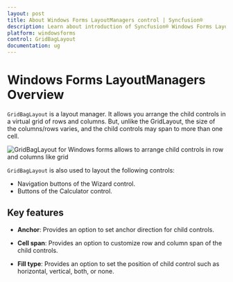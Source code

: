 ```yaml
---
layout: post
title: About Windows Forms LayoutManagers control | Syncfusion®
description: Learn about introduction of Syncfusion® Windows Forms LayoutManagers control, its elements and more details.
platform: windowsforms
control: GridBagLayout
documentation: ug
---
```


# Windows Forms LayoutManagers Overview

`GridBagLayout` is a layout manager. It allows you arrange the child controls in a virtual grid of rows and columns. But, unlike the GridLayout, the size of the columns/rows varies, and the child controls may span to more than one cell.

![GridBagLayout for Windows forms allows to arrange child controls in row and columns like grid](Overview_images/Overview_img1.jpeg)

`GridBagLayout` is also used to layout the following controls:

* Navigation buttons of the Wizard control.
* Buttons of the Calculator control.

## Key features

* **Anchor**: Provides an option to set anchor direction for child controls.

* **Cell span**: Provides an option to customize row and column span of the child controls.

* **Fill type**: Provides an option to set the position of child control such as horizontal, vertical, both, or none.

